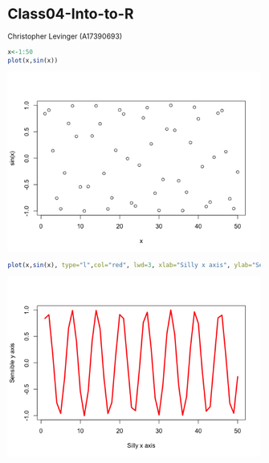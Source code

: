 # Class04-Into-to-R
Christopher Levinger (A17390693)

``` r
x<-1:50
plot(x,sin(x))
```

![](class4-Intro-to-R_files/figure-commonmark/unnamed-chunk-1-1.png)

``` r
plot(x,sin(x), type="l",col="red", lwd=3, xlab="Silly x axis", ylab="Sensible y axis")
```

![](class4-Intro-to-R_files/figure-commonmark/unnamed-chunk-1-2.png)
